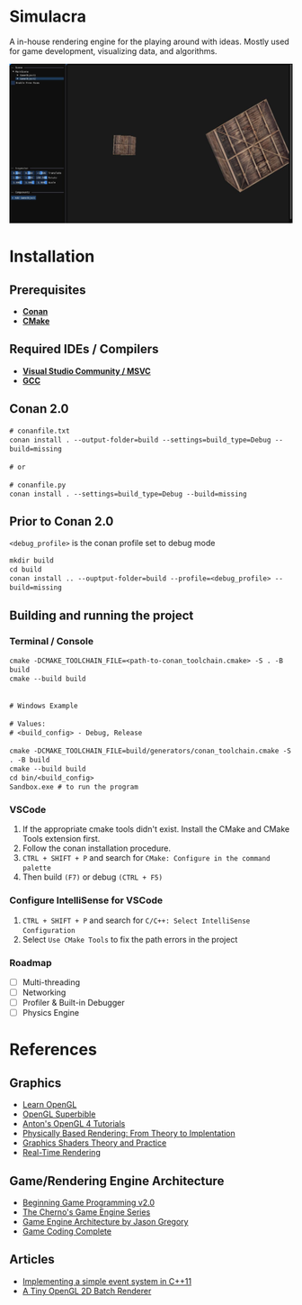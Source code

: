# Simulacra

A in-house rendering engine for the playing around with ideas. Mostly used for game development, visualizing data, and algorithms.

![Demo](Sandbox/assets/images/demo-1.jpg)

# Installation

## Prerequisites
* **[Conan](https://conan.io/downloads)**
* **[CMake](https://cmake.org/download)**

## Required IDEs / Compilers
* **[Visual Studio Community / MSVC](https://visualstudio.microsoft.com/downloads/)**
* **[GCC](chatgpt.com/?oai-dm=1)**

## Conan 2.0
```console
# conanfile.txt
conan install . --output-folder=build --settings=build_type=Debug --build=missing

# or

# conanfile.py
conan install . --settings=build_type=Debug --build=missing

```

## Prior to Conan 2.0
`<debug_profile>` is the conan profile set to debug mode

```console
mkdir build
cd build
conan install .. --ouptput-folder=build --profile=<debug_profile> --build=missing
```

## Building and running the project

### Terminal / Console
```console
cmake -DCMAKE_TOOLCHAIN_FILE=<path-to-conan_toolchain.cmake> -S . -B build
cmake --build build


# Windows Example

# Values: 
# <build_config> - Debug, Release

cmake -DCMAKE_TOOLCHAIN_FILE=build/generators/conan_toolchain.cmake -S . -B build
cmake --build build
cd bin/<build_config>
Sandbox.exe # to run the program
```

### VSCode 
1. If the appropriate cmake tools didn't exist. Install the CMake and CMake Tools extension first.
2. Follow the conan installation procedure.
3. `CTRL + SHIFT + P` and search for `CMake: Configure in the command palette`
4. Then build `(F7)` or debug `(CTRL + F5)`

### Configure IntelliSense for VSCode
1. `CTRL + SHIFT + P` and search for `C/C++: Select IntelliSense Configuration`
2. Select `Use CMake Tools` to fix the path errors in the project

### Roadmap
- [ ] Multi-threading
- [ ] Networking
- [ ] Profiler & Built-in Debugger 
- [ ] Physics Engine

# References

## Graphics
* [Learn OpenGL](https://learnopengl.com)
* [OpenGL Superbible](http://www.openglsuperbible.com)
* [Anton's OpenGL 4 Tutorials](https://antongerdelan.net/opengl)
* [Physically Based Rendering: From Theory to Implentation](https://www.pbr-book.org)
* [Graphics Shaders Theory and Practice](https://cs.uns.edu.ar/cg/clasespdf/GraphicShaders.pdf)
* [Real-Time Rendering](https://www.realtimerendering.com/)

## Game/Rendering Engine Architecture
* [Beginning Game Programming v2.0](https://lazyfoo.net/tutorials/SDL)
* [The Cherno's Game Engine Series](https://youtube.com/playlist?list=PLlrATfBNZ98dC-V-N3m0Go4deliWHPFwT&si=of_e13nO4Y_J9VWg)
* [Game Engine Architecture by Jason Gregory](https://www.gameenginebook.com)
* [Game Coding Complete](https://github.com/MikeMcShaffry/gamecode4)

## Articles
* [Implementing a simple event system in C++11](https://bastian.rieck.me/blog/2015/event_system_cxx11)
* [A Tiny OpenGL 2D Batch Renderer](https://jasonliang.js.org/batch-renderer.html)